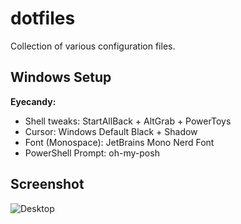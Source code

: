 # dotfiles

Collection of various configuration files.

## Windows Setup

**Eyecandy:**

- Shell tweaks: StartAllBack + AltGrab + PowerToys
- Cursor: Windows Default Black + Shadow
- Font (Monospace): JetBrains Mono Nerd Font
- PowerShell Prompt: oh-my-posh


## Screenshot
![Desktop](https://raw.githubusercontent.com/berkiyo/dotfiles/master/windows.png)

<!---
this change was made in github spaces :)
-->